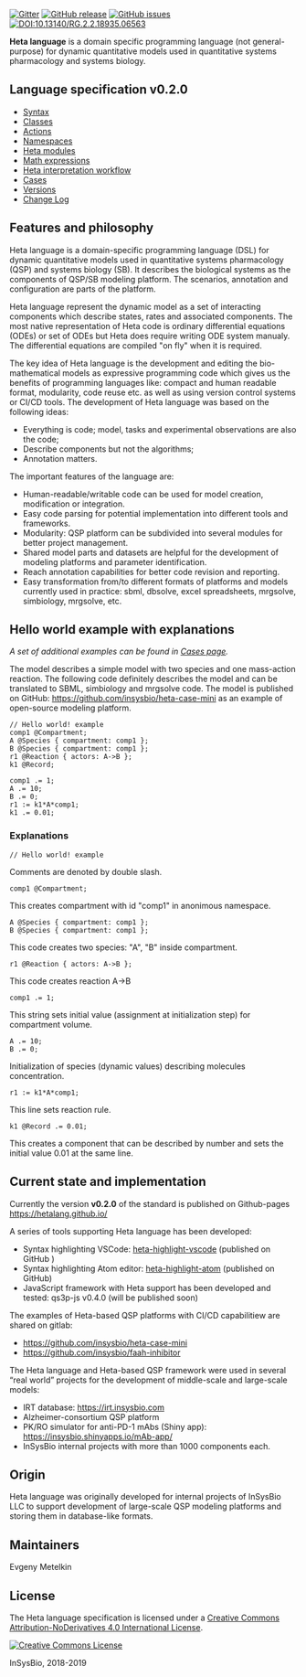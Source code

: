 
[![Gitter](https://badges.gitter.im/hetalang/community.svg)](https://gitter.im/hetalang/community?utm_source=badge&utm_medium=badge&utm_campaign=pr-badge)
[![GitHub release](https://img.shields.io/github/release/hetalang/hetalang.github.io.svg)](https://github.com/hetalang/hetalang.github.io/releases/)
[![GitHub issues](https://img.shields.io/github/issues/hetalang/hetalang.github.io.svg)](https://GitHub.com/hetalang/hetalang.github.io/issues/)
[![DOI:10.13140/RG.2.2.18935.06563](https://zenodo.org/badge/DOI/10.13140/RG.2.2.14881.35682.svg)](https://doi.org/10.13140/RG.2.2.14881.35682)

**Heta language** is a domain specific programming language (not general-purpose) for dynamic quantitative models used in quantitative systems pharmacology and systems biology.

## Language specification v0.2.0

- [Syntax](syntax)
- [Classes](classes)
- [Actions](actions)
- [Namespaces](namespaces)
- [Heta modules](modules)
- [Math expressions](math)
- [Heta interpretation workflow](workflow)
- [Cases](cases)
- [Versions](versions)
- [Change Log](changelog)

## Features and philosophy
Heta language is a domain-specific programming language (DSL) for dynamic quantitative models used in quantitative systems pharmacology (QSP) and systems biology (SB). It describes the biological systems as the components of QSP/SB modeling platform. The scenarios, annotation and configuration are parts of the platform.

Heta language represent the dynamic model as a set of interacting components which describe states, rates and associated components. The most native representation of Heta code is ordinary differential equations (ODEs) or set of ODEs but Heta does require writing ODE system manualy. The differential equations are compiled "on fly" when it is required.

The key idea of Heta language is the development and editing the bio-mathematical models as expressive programming code which gives us the benefits of programming languages like: compact and human readable format, modularity, code reuse etc. as well as using version control systems or CI/CD tools. The development of Heta language was based on the following ideas:

-	Everything is code; model, tasks and experimental observations are also the code;
-	Describe components but not the algorithms;
-	Annotation matters.

The important features of the language are:

-	Human-readable/writable code can be used for model creation, modification or integration.
-	Easy code parsing for potential implementation into different tools and frameworks.
-	Modularity: QSP platform can be subdivided into several modules for better project management.
-	Shared model parts and datasets are helpful for the development of modeling platforms and parameter identification.
-	Reach annotation capabilities for better code revision and reporting.
-	Easy transformation from/to different formats of platforms and models currently used in practice: sbml, dbsolve, excel spreadsheets, mrgsolve, simbiology, mrgsolve, etc.

## Hello world example with explanations
*A set of additional examples can be found in [Cases page](cases).*

The model describes a simple model with two species and one mass-action reaction. The following code definitely describes the model and can be translated to SBML, simbiology and mrgsolve code. The model is published on GitHub: <https://github.com/insysbio/heta-case-mini> as an example of open-source modeling platform.

```Heta
// Hello world! example
comp1 @Compartment;
A @Species { compartment: comp1 };
B @Species { compartment: comp1 };
r1 @Reaction { actors: A->B };
k1 @Record;

comp1 .= 1;
A .= 10;
B .= 0;
r1 := k1*A*comp1;
k1 .= 0.01;
```
### Explanations
```
// Hello world! example
```
Comments are denoted by double slash.
```heta
comp1 @Compartment;
```
This creates compartment with id "comp1" in anonimous namespace.
```
A @Species { compartment: comp1 };
B @Species { compartment: comp1 };
```
This code creates two species: "A", "B" inside compartment.
```heta  
r1 @Reaction { actors: A->B };
```
This code creates reaction A->B
```
comp1 .= 1;
```
This string sets initial value (assignment at initialization step) for compartment volume.
```
A .= 10;
B .= 0;
```
Initialization of species (dynamic values) describing molecules concentration.
```
r1 := k1*A*comp1;
```
This line sets reaction rule.
```
k1 @Record .= 0.01;
```
This creates a component that can be described by number and sets the initial value 0.01 at the same line.

## Current state and implementation
Currently the version **v0.2.0** of the standard is published on Github-pages <https://hetalang.github.io/>

A series of tools supporting Heta language has been developed:
- Syntax highlighting VSCode: [heta-highlight-vscode](https://github.com/insysbio/heta-highlight-vscode) (published on GitHub )
- Syntax highlighting Atom editor: [heta-highlight-atom](https://github.com/insysbio/heta-highlight-atom) (published on GitHub)
- JavaScript framework with Heta support has been developed and tested: qs3p-js v0.4.0 (will be published soon)

The examples of Heta-based QSP platforms with CI/CD capabilitiew are shared on gitlab: 
- <https://github.com/insysbio/heta-case-mini> 
- <https://github.com/insysbio/faah-inhibitor>

The Heta language and Heta-based QSP framework were used in several “real world” projects for the development of middle-scale and large-scale models:
-	IRT database: <https://irt.insysbio.com> 
-	Alzheimer-consortium QSP platform
-	PK/RO simulator for anti-PD-1 mAbs (Shiny app): <https://insysbio.shinyapps.io/mAb-app/>
-	InSysBio internal projects with more than 1000 components each.

## Origin
Heta language was originally developed for internal projects of InSysBio LLC to support development of large-scale QSP modeling platforms and storing them in database-like formats.

## Maintainers
Evgeny Metelkin

## License
The Heta language specification is licensed under a <a rel="license" href="">[Creative Commons Attribution-NoDerivatives 4.0 International License](http://creativecommons.org/licenses/by-nd/4.0/).

[![Creative Commons License](https://i.creativecommons.org/l/by-nd/4.0/80x15.png)](http://creativecommons.org/licenses/by-nd/4.0/)

InSysBio, 2018-2019
